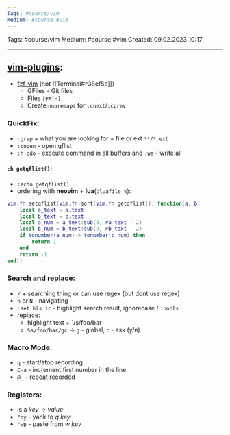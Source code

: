 ```yaml
---
Tags: #course/vim
Medium: #course #vim 
---
```

Tags: #course/vim
Medium: #course #vim 
Created: 09.02.2023 10:17
___

## [vim-plugins](https://github.com/junegunn/vim-plug):
- [fzf-vim](https://github.com/junegunn/fzf.vim) (not [[Terminal#^38ef5c]])
	- GFiles - Git files 
	- Files `[PATH]`
	- Create `nnoremaps` for `:cnext`/`:cprev`

### QuickFix:
- `:grep` + what you are looking for + file or ext `**/*.ext`
- `:copen` - open qflist
- `:h cdo` - execute command in all buffers and `:wa` - write all
#### `:h getqflist()`:
- `:echo getqflist()`
- ordering with __neovim__ + __lua__(`:luafile %`):
```lua
vim.fn.setqflist(vim.fn.sort(vim.fn.getqflist(), function(a, b)
	local a_text = a.text
	local b_text = b.text
	local a_num = a_text:sub(9, #a_text - 2)
	local b_num = b_text:sub(9, #b_text - 2)
	if tonumber(a_num) > tonumber(b_num) then
		return 1
	end
	return -1
end))
```

### Search and replace:
- `/` + searching thing or can use regex (but dont use regex)
- `n` or `N` - navigating
- `:set hls ic` - highlight search result, ignorecase / `:nohls`
- replace:
	- highlight text + `/s/foo/bar
	- `%s/foo/bar/gc` -> `g` - global, `c` - ask (y/n)

### Macro Mode:
- `q` - start/stop recording
- `C-a` - increment first number in the line
- `@_` - repeat recorded

### Registers:
- is a _key_ -> _value_ 
- `"qy` - yank to _q key_
- `"wp` - paste from _w key_